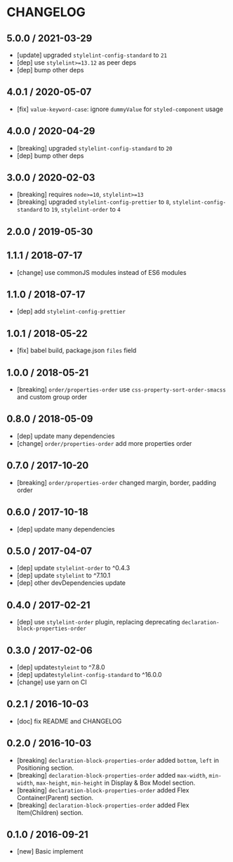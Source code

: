 # CHANGELOG

## 5.0.0 / 2021-03-29

- [update] upgraded `stylelint-config-standard` to `21`
- [dep] use `stylelint>=13.12` as peer deps
- [dep] bump other deps

## 4.0.1 / 2020-05-07

- [fix] `value-keyword-case`: ignore `dummyValue` for `styled-component` usage

## 4.0.0 / 2020-04-29

- [breaking] upgraded `stylelint-config-standard` to `20`
- [dep] bump other deps

## 3.0.0 / 2020-02-03

- [breaking] requires `node>=10`, `stylelint>=13`
- [breaking] upgraded `stylelint-config-prettier` to `8`, `stylelint-config-standard` to `19`, `stylelint-order` to `4`

## 2.0.0 / 2019-05-30

## 1.1.1 / 2018-07-17

- [change] use commonJS modules instead of ES6 modules

## 1.1.0 / 2018-07-17

- [dep] add `stylelint-config-prettier`

## 1.0.1 / 2018-05-22

- [fix] babel build, package.json `files` field

## 1.0.0 / 2018-05-21

- [breaking] `order/properties-order` use `css-property-sort-order-smacss` and custom group order

## 0.8.0 / 2018-05-09

- [dep] update many dependencies
- [change] `order/properties-order` add more properties order

## 0.7.0 / 2017-10-20

- [breaking] `order/properties-order` changed margin, border, padding order

## 0.6.0 / 2017-10-18

- [dep] update many dependencies

## 0.5.0 / 2017-04-07

- [dep] update `stylelint-order` to ^0.4.3
- [dep] update `stylelint` to ^7.10.1
- [dep] other devDependencies update

## 0.4.0 / 2017-02-21

- [dep] use `stylelint-order` plugin, replacing deprecating `declaration-block-properties-order`

## 0.3.0 / 2017-02-06

- [dep] update`styleint` to ^7.8.0
- [dep] update`stylelint-config-standard` to ^16.0.0
- [change] use yarn on CI

## 0.2.1 / 2016-10-03

- [doc] fix README and CHANGELOG

## 0.2.0 / 2016-10-03

- [breaking] `declaration-block-properties-order` added `bottom`, `left` in Positioning section.
- [breaking] `declaration-block-properties-order` added `max-width`, `min-width`, `max-height`, `min-height` in Display & Box Model section.
- [breaking] `declaration-block-properties-order` added Flex Container(Parent) section.
- [breaking] `declaration-block-properties-order` added Flex Item(Children) section.

## 0.1.0 / 2016-09-21

- [new] Basic implement
